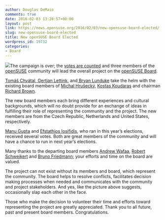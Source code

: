 ```yaml
---
author: Douglas DeMaio
comments: true
date: 2016-02-03 13:28:57+00:00
layout: post
link: https://news.opensuse.org/2016/02/03/new-opensuse-board-elected/
slug: new-opensuse-board-elected
title: New openSUSE Board Elected
wordpress_id: 19732
categories:
- Board
---
```


![](//www.linux-magazin.de/var/linux_magazin/storage/images/media/linux-magazin/images/_mg_4758_dsc_0015/923394-1-ger-DE/_MG_4758_DSC_0015.jpg)The campaign is over; the [votes are counted](https://connect.opensuse.org/pg/polls/read/pluskalm/49480/opensuse-board-election-20152016) and three members of the [openSUSE](https://www.opensuse.org/) community will lead the overall project on the [openSUSE Board](https://en.opensuse.org/openSUSE:Board).

[Tomáš Chvátal](https://plus.google.com/108295121356491542380),[ Gertjan Lettink,](https://plus.google.com/105016301519408468928) and[ Bryan Lunduke](https://plus.google.com/108930697266689628917) take the helm with the existing board members of [Michal Hrušecký](https://en.opensuse.org/User:-miska-), [Kostas Koudaras](https://connect.opensuse.org/pg/profile/warlordfff) and chairman [Richard Brown](https://plus.google.com/u/0/+RichardBrownSYS/posts).

The new board members each bring different experiences and cultural backgrounds, which will no doubt provide for an exchange of ideas in fulfilling their role of representing the community and the project. The new members are from the Czech Republic, Netherlands and United States, respectively.

[Manu Gupta](https://plus.google.com/113356692914857355212) and [Efstathios Iosifidis](https://plus.google.com/116381667574498856310), who ran in this year’s elections, received several votes. Both are great members of the community and will have a chance to run in next year’s elections.

Many thanks to the departing board members [Andrew Wafaa](//www.wafaa.eu/), [Robert Schweikert](https://en.opensuse.org/User:rjschwei) and [Bruno Friedmann;](//lizards.opensuse.org/author/bruno_friedmann/) your efforts and time on the board are valued.

The project can not exist without its members and board, which represent the community. The board helps to resolve conflicts, facilitates decision making processes when needed and communicates with the community and project stakeholders. And yes, like the picture above suggests, occasionally slap each other in the face.

Those who make the decision to volunteer their time and efforts toward representing the project are greatly appreciated. Thank you to all future, past and present board members. Congratulations.
